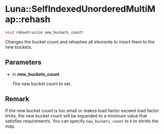 # Luna::SelfIndexedUnorderedMultiMap::rehash

```c++
void rehash(usize new_buckets_count)
```

Changes the bucket count and rehashes all elements to insert them to the new buckets. 



## Parameters
* *in* **new_buckets_count**

    The new bucket count to set. 

## Remark
If the new bucket count is too small or makes load factor exceed load factor limits, the new bucket count will be expanded to a minimum value that satisfies requirements. You can specify `new_buckets_count` to `0` to shrink the map. 

